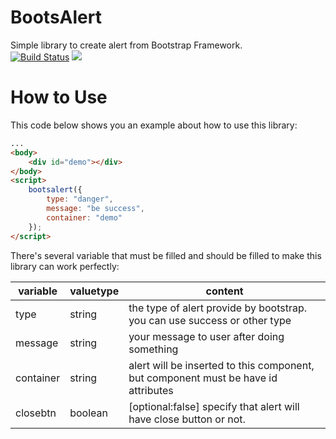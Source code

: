 # BootsAlert

Simple library to create alert from Bootstrap Framework.  
[![Build Status](https://travis-ci.org/dhanyn10/bootsalert.svg?branch=master)](https://travis-ci.org/dhanyn10/bootsalert) 
![](https://david-dm.org/dhanyn10/bootsalert.svg)

# How to Use
This code below shows you an example about how to use this library:
```html
...
<body>
    <div id="demo"></div>
</body>
<script>
    bootsalert({
        type: "danger",
        message: "be success",
        container: "demo"
    });
</script>
```
There's several variable that must be filled and should be filled to make this library can work perfectly:

| variable  	| valuetype 	| content                                                                             	|
|-----------	|----------	|-------------------------------------------------------------------------------------	|
| type      	| string   	| the type of alert provide by bootstrap. you can use success or other type           	|
| message   	| string   	| your message to user after doing something                                          	|
| container 	| string   	| alert will be inserted to this component, but component must be have id attributes 	|
| closebtn  	| boolean  	| [optional:false] specify that alert will have close button or not.                  	|
